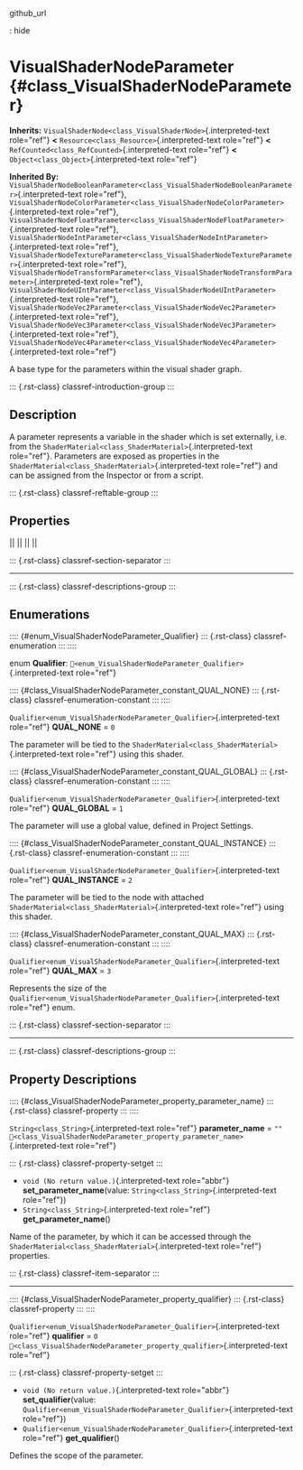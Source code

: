 github_url

:   hide

# VisualShaderNodeParameter {#class_VisualShaderNodeParameter}

**Inherits:**
`VisualShaderNode<class_VisualShaderNode>`{.interpreted-text role="ref"}
**\<** `Resource<class_Resource>`{.interpreted-text role="ref"} **\<**
`RefCounted<class_RefCounted>`{.interpreted-text role="ref"} **\<**
`Object<class_Object>`{.interpreted-text role="ref"}

**Inherited By:**
`VisualShaderNodeBooleanParameter<class_VisualShaderNodeBooleanParameter>`{.interpreted-text
role="ref"},
`VisualShaderNodeColorParameter<class_VisualShaderNodeColorParameter>`{.interpreted-text
role="ref"},
`VisualShaderNodeFloatParameter<class_VisualShaderNodeFloatParameter>`{.interpreted-text
role="ref"},
`VisualShaderNodeIntParameter<class_VisualShaderNodeIntParameter>`{.interpreted-text
role="ref"},
`VisualShaderNodeTextureParameter<class_VisualShaderNodeTextureParameter>`{.interpreted-text
role="ref"},
`VisualShaderNodeTransformParameter<class_VisualShaderNodeTransformParameter>`{.interpreted-text
role="ref"},
`VisualShaderNodeUIntParameter<class_VisualShaderNodeUIntParameter>`{.interpreted-text
role="ref"},
`VisualShaderNodeVec2Parameter<class_VisualShaderNodeVec2Parameter>`{.interpreted-text
role="ref"},
`VisualShaderNodeVec3Parameter<class_VisualShaderNodeVec3Parameter>`{.interpreted-text
role="ref"},
`VisualShaderNodeVec4Parameter<class_VisualShaderNodeVec4Parameter>`{.interpreted-text
role="ref"}

A base type for the parameters within the visual shader graph.

::: {.rst-class}
classref-introduction-group
:::

## Description

A parameter represents a variable in the shader which is set externally,
i.e. from the `ShaderMaterial<class_ShaderMaterial>`{.interpreted-text
role="ref"}. Parameters are exposed as properties in the
`ShaderMaterial<class_ShaderMaterial>`{.interpreted-text role="ref"} and
can be assigned from the Inspector or from a script.

::: {.rst-class}
classref-reftable-group
:::

## Properties

||
||
||
||

::: {.rst-class}
classref-section-separator
:::

------------------------------------------------------------------------

::: {.rst-class}
classref-descriptions-group
:::

## Enumerations

:::: {#enum_VisualShaderNodeParameter_Qualifier}
::: {.rst-class}
classref-enumeration
:::
::::

enum **Qualifier**:
`🔗<enum_VisualShaderNodeParameter_Qualifier>`{.interpreted-text
role="ref"}

:::: {#class_VisualShaderNodeParameter_constant_QUAL_NONE}
::: {.rst-class}
classref-enumeration-constant
:::
::::

`Qualifier<enum_VisualShaderNodeParameter_Qualifier>`{.interpreted-text
role="ref"} **QUAL_NONE** = `0`

The parameter will be tied to the
`ShaderMaterial<class_ShaderMaterial>`{.interpreted-text role="ref"}
using this shader.

:::: {#class_VisualShaderNodeParameter_constant_QUAL_GLOBAL}
::: {.rst-class}
classref-enumeration-constant
:::
::::

`Qualifier<enum_VisualShaderNodeParameter_Qualifier>`{.interpreted-text
role="ref"} **QUAL_GLOBAL** = `1`

The parameter will use a global value, defined in Project Settings.

:::: {#class_VisualShaderNodeParameter_constant_QUAL_INSTANCE}
::: {.rst-class}
classref-enumeration-constant
:::
::::

`Qualifier<enum_VisualShaderNodeParameter_Qualifier>`{.interpreted-text
role="ref"} **QUAL_INSTANCE** = `2`

The parameter will be tied to the node with attached
`ShaderMaterial<class_ShaderMaterial>`{.interpreted-text role="ref"}
using this shader.

:::: {#class_VisualShaderNodeParameter_constant_QUAL_MAX}
::: {.rst-class}
classref-enumeration-constant
:::
::::

`Qualifier<enum_VisualShaderNodeParameter_Qualifier>`{.interpreted-text
role="ref"} **QUAL_MAX** = `3`

Represents the size of the
`Qualifier<enum_VisualShaderNodeParameter_Qualifier>`{.interpreted-text
role="ref"} enum.

::: {.rst-class}
classref-section-separator
:::

------------------------------------------------------------------------

::: {.rst-class}
classref-descriptions-group
:::

## Property Descriptions

:::: {#class_VisualShaderNodeParameter_property_parameter_name}
::: {.rst-class}
classref-property
:::
::::

`String<class_String>`{.interpreted-text role="ref"} **parameter_name**
= `""`
`🔗<class_VisualShaderNodeParameter_property_parameter_name>`{.interpreted-text
role="ref"}

::: {.rst-class}
classref-property-setget
:::

- `void (No return value.)`{.interpreted-text role="abbr"}
  **set_parameter_name**(value: `String<class_String>`{.interpreted-text
  role="ref"})
- `String<class_String>`{.interpreted-text role="ref"}
  **get_parameter_name**()

Name of the parameter, by which it can be accessed through the
`ShaderMaterial<class_ShaderMaterial>`{.interpreted-text role="ref"}
properties.

::: {.rst-class}
classref-item-separator
:::

------------------------------------------------------------------------

:::: {#class_VisualShaderNodeParameter_property_qualifier}
::: {.rst-class}
classref-property
:::
::::

`Qualifier<enum_VisualShaderNodeParameter_Qualifier>`{.interpreted-text
role="ref"} **qualifier** = `0`
`🔗<class_VisualShaderNodeParameter_property_qualifier>`{.interpreted-text
role="ref"}

::: {.rst-class}
classref-property-setget
:::

- `void (No return value.)`{.interpreted-text role="abbr"}
  **set_qualifier**(value:
  `Qualifier<enum_VisualShaderNodeParameter_Qualifier>`{.interpreted-text
  role="ref"})
- `Qualifier<enum_VisualShaderNodeParameter_Qualifier>`{.interpreted-text
  role="ref"} **get_qualifier**()

Defines the scope of the parameter.
